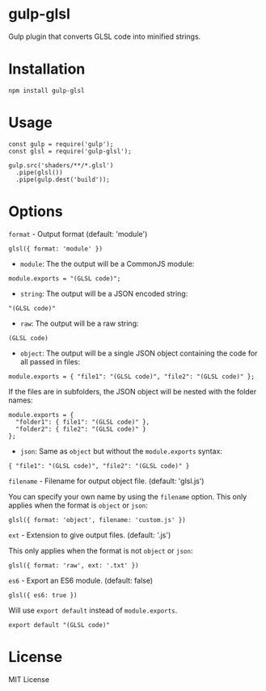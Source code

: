 # gulp-glsl
Gulp plugin that converts GLSL code into minified strings.

# Installation

```
npm install gulp-glsl
```

# Usage

```
const gulp = require('gulp');
const glsl = require('gulp-glsl');

gulp.src('shaders/**/*.glsl')
  .pipe(glsl())
  .pipe(gulp.dest('build'));
```

# Options

`format` - Output format (default: 'module')

```
glsl({ format: 'module' })
```

* `module`: The the output will be a CommonJS module:

```
module.exports = "(GLSL code)";
```

* `string`: The output will be a JSON encoded string:

```
"(GLSL code)"
```

* `raw`: The output will be a raw string:

```
(GLSL code)
```

* `object`: The output will be a single JSON object containing
the code for all passed in files:

```
module.exports = { "file1": "(GLSL code)", "file2": "(GLSL code)" };
```

If the files are in subfolders, the JSON object will be nested with the folder names:

```
module.exports = {
  "folder1": { file1": "(GLSL code)" },
  "folder2": { file2": "(GLSL code)" }
};
```

* `json`: Same as `object` but without the `module.exports` syntax:

```
{ "file1": "(GLSL code)", "file2": "(GLSL code)" }
```

`filename` - Filename for output object file. (default: 'glsl.js')

You can specify your own name by using the `filename` option. This only applies when 
the format is `object` or `json`:

```
glsl({ format: 'object', filename: 'custom.js' })
```

`ext` - Extension to give output files. (default: '.js')

This only applies when the format is not `object` or `json`:

```
glsl({ format: 'raw', ext: '.txt' })
```

`es6` - Export an ES6 module. (default: false)

```
glsl({ es6: true })
```

Will use `export default` instead of `module.exports`.

```
export default "(GLSL code)"
```

# License

MIT License